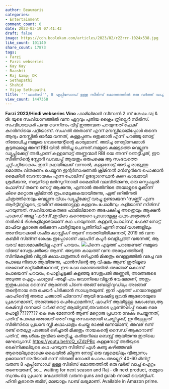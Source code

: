 ```yaml
---
author: Beaumaris
categories:
- Entertainment
comment_count: 0
date: 2023-02-19 07:41:43
draft: false
image: https://cdn.boolokam.com/articles/2023/02/r22rrr-1024x538.jpg
like_count: 101140
share_count: 17873
tags:
- Farzi
- Farzi webseries
- Kay Kay
- Raashii
- Raj &amp; DK
- Sethupathi
- Shahid
- Vijay Sethupathi
title: '''ഫാർസി'', 8 എപ്പിസോഡ് ഉള്ള സീരിസ് മൊത്തത്തിൽ ഒരു വർത്ത് വാച്ച് ഐറ്റം തന്നെയാണ്'
view_count: 1447358
---
```


**Farzi** **2023/Hindi webseries** **Vino** ഫാമിലിമാൻ സീസൺ 2 ന്ന് ശേഷം raj & dk യുടെ സംവിധാനത്തിൽ വന്ന ഏറ്റവും പുതിയ ക്രൈം ത്രില്ലെർ സീരിസ്. സംവിധായകർ പഴയ ടെററിസം വിട്ട് ഇത്തവണ പറയുന്നത് ഫേക്ക് കറൻസിയെ പറ്റിയാണ്. സംഗതി അതാണ് എന്ന് മനസ്സിലായിപ്പോൾ തന്നെ ആദ്യം മനസ്സിൽ ഓർമ്മ വന്നത്, കള്ളപ്പണം ഒതുക്കാൻ എന്ന് പറഞ്ഞു നോട്ട് നിരോധിച്ച നമ്മുടെ ഗവണ്മെന്റിന്റെ കാര്യമാണ്. അടിച്ച നോട്ടിനേക്കാൾ കൂടുതലല്ലെ അന്ന് RBI യിൽ തിരിച്ചു ചെന്നത്.നമ്മുടെ കമ്മട്ടത്തെ വെല്ലുന്ന ഡ്യൂപ്ലിക്കേറ്റ് അടിച്ചാണ് കള്ളനോട്ട് അണ്ണന്മാർ RBI യെ അന്ന് ഞെട്ടിച്ചത്, ഈ സീരിസിന്റെ സ്റ്റോറി ഡവലപ്പ് ആയതും ഒരുപക്ഷെ ആ സംഭവത്തെ ചുറ്റിപറ്റിയാകാം. ഇനി കഥയിലേക്ക് വന്നാൽ, കള്ളനോട്ട് അടിച്ചു രാജ്യത്തു മൊത്തം വിതരണം ചെയ്യുന്ന ഇന്റർനാഷണൽ ക്രിമിനൽ മൻസൂറിനെ പൊക്കാൻ മൈക്കിൾ വേദനായകം എന്ന പോലിസ് ഉദ്യോഗസ്ഥൻ കുറെ കാലമായി ശ്രമിക്കുന്നു, നാടുനീളെ മൻസൂറിനായി മൈക്കിൾ വലവിരിക്കുന്നു, ഒരു സ്പെഷ്യൽ ഫോഴ്‌സ് തന്നെ സെറ്റ് ആക്കുന്നു, എന്നാൽ അതിനിടെ അയാളുടെ മൂക്കിന്ന് കീഴെ മറ്റൊരു ക്രിമിനൽ രൂപമെടുക്കുകയായിരുന്നു, ഏത് ഒറിജിനൽ ചിത്രത്തിനെയും വെല്ലുന്ന വിധം ഡ്യുപ്ലിക്കേറ്റ് വരച്ചു ഉണ്ടാക്കുന്ന 'സണ്ണി' എന്ന ആർട്ടിസ്റ്റിലൂടെ, തുടർന്ന് അങ്ങോട്ടുള്ള കള്ളനും പോലീസും കളിയാണ് സീരിസ് പറയുന്നത്. സംവിധായകരുടെ ഫാമിലിമാനെ അപേക്ഷിച്ചു അത്രെയും ആക്ഷൻ പാക്കഡ്‌ അല്ല 'ഫർസി',ഇവിടെ കുറെയേറെ പ്രാധാന്മുള്ള കഥാപാത്രങ്ങൾ നൽകി 4 ദിശകളിലൂടെയാണ് കഥ പറയുന്നത്. കള്ളൻ,പോലിസ്, ഫേക്ക് നോട്ട് മാഫിയ കൂടാതെ ഭരിക്കുന്ന പാർട്ടിയുടെ പ്രതിനിധി എന്നീ നാല് വശങ്ങളിലും അണിയറക്കാർ ഗംഭീര കാസ്റ്റിംഗ് ആണ് നടത്തിയിരിക്കുന്നത്, 2019 ൽ വന്ന കബീർ സിങ്ന്ന് ശേഷം ഇപ്പോഴാണ് ഷാഹിദ് കപൂർ വെളിച്ചത്ത് വരുന്നത്, ആ വരവ് മോശമാക്കിയില്ല എന്ന് പറയാം. ![](https://cdn.boolokam.com/articles/2023/02/r22rrr-1024x538.jpg)പിന്നെ എടുത്ത് പറയേണ്ടത് നമ്മുടെ വിജയ് സേതുപതിയെ ആണ്. അടുത്ത കാലത്ത് വന്ന അദ്ദേഹത്തിന്റെ സിനിമകളിൽ വില്ലൻ കഥാപാത്രങ്ങൾ ഒഴിച്ചാൽ മിക്കതും വെള്ളത്തിൽ വരച്ച വര പോലെ നിരാശ ആയിരുന്നു, ഫാൻസിന്റെ ആ വിഷമം ആണ് ഇതിലൂടെ അങ്ങേര് മാറ്റിയിരിക്കുന്നത്, ഈ ഷോ മൊത്തത്തിൽ അങ്ങേര് കൊണ്ട് പോയെന്ന് പറയാം, പൊളിച്ചടുക്കി കളഞ്ഞു സേതുപതി അണ്ണൻ, അങ്ങേരുടെ അടുത്ത ഐറ്റം ഷാരൂഖ് -അറ്റ്ലീ പടം ജവാനിലെ വില്ലൻ വേഷമാണ്, അതും ഇതുപോലെ നൈസ് ആണേൽ പിന്നെ അങ്ങ് ബോളിവുഡിലും അങ്ങേര് തന്റെതായ ഒരു ചെയർ പിടിക്കാൻ സാധ്യതയുണ്ട്. ഇനി എടുത്ത് പറയാനുള്ളത് ഷാഹിദ്ന്റെ അരുമ ചങ്ങാതി ഫിറോസ് ആയി വേഷമിട്ട ഭൂവൻ ആരോരയുടെ പ്രകടനമാണ്, അങ്ങേരുടെ പെർഫോമൻസ്, ഷാഹിദ് ആയിട്ടുള്ള കോംബോ,ആ കെമിസ്ട്രി നന്നായി വർക്ക്‌ ഔട്ട്‌ ആയിട്ടുണ്ട്,അവരുടെ ഫ്രണ്ട്ഷിപ്പ് ഒക്കെ ഒരേ പൊളി ???????? കെ കെ മേനോൻ ആണ് മറ്റൊരു പ്രധാന വേഷം ചെയ്യുന്നത്, പതിവ് പോലെ അങ്ങേര് അത് നല്ല രസകരമായി ചെയ്തിട്ടുണ്ട്, ഇനിയുള്ളത് സീരിസിലെ പ്രധാന സ്ത്രീ കഥാപാത്രം ചെയ്ത രാക്ഷി ഖന്നയാണ്, അവര് ഒന്ന് രണ്ട് തെലുഗു പടങ്ങൾ ഒഴിച്ചാൽ മിക്കതും നായകന്റെ സൈഡ് ആകാറാണ് പതിവ്, ആ ശീലം ഇവിടെ തെറ്റിച്ചു, കരിയറിലെ ബെസ്റ്റ് ആയിരുന്നു ഇതിലെ മേഘവ്യാസ്. https://youtu.be/rcQ_xZdzPBc കള്ളനോട്ട് അടിയുടെ ടെക്‌നിക്കലിലൂടെ കഥ പറയുന്ന സീരീസ് ഫുൾ കണ്ടു കഴിഞ്ഞവർ ആരെങ്കിലുമൊക്കെ കൈയിൽ കിട്ടുന്ന നോട്ട് ഒരു വട്ടമെങ്കിലും വിത്യാസം ഉണ്ടോന്ന് അറിയാൻ ഒന്ന് തിരുമ്മി നോക്കി പോകും അല്ലെ.? 40-60 മിനിറ്റ് വരുന്ന 8 എപ്പിസോഡ് ഉള്ള സീരിസ് മൊത്തത്തിൽ ഒരു വർത് വാച്ച് ഐറ്റം തന്നെയാണ്, so... waiting for next season and Raj - dk next product, നമ്മുടെ സ്വന്തം dq പ്രധാന വേഷത്തിൽ വരുന്ന guns and gulab ന്നായി വെയ്റ്റിംഗ്. ഹിന്ദി കൂടാതെ തമിഴ്, മലയാളം ഡബ് ലഭ്യമാണ്. Available in Amazon prime.